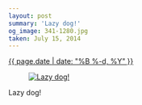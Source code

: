 ```yaml
---
layout: post
summary: 'Lazy dog!'
og_image: 341-1280.jpg
taken: July 15, 2014
---
```


<div class="post">
 <time>
  <a href="/341">
   {{ page.date | date: "%B %-d, %Y" }}
  </a>
 </time>
 <a href="/341">
  <figure data-taken="7/15/2014">
   <img alt="Lazy dog!" sizes="(min-width: 700px) 50vw, calc(100vw - 2rem)" src="{{ site.assets_url }}/341-640.jpg" srcset="{{ site.assets_url }}/341-1280.jpg 1280w, {{ site.assets_url }}/341-960.jpg 960w, {{ site.assets_url }}/341-640.jpg 640w, {{ site.assets_url }}/341-320.jpg 320w"/>
  </figure>
 </a>
 <span>
  Lazy dog!
 </span>
</div>
